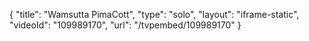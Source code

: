 {
    "title": "Wamsutta PimaCott",
    "type": "solo",
    "layout": "iframe-static",
    "videoId": "109989170",
    "url": "\/tvpembed\/109989170"
}
